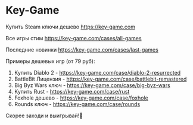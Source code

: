 # Key-Game
Купить Steam ключи дешево https://key-game.com

Все игры стим https://key-game.com/cases/all-games

Последние новинки https://key-game.com/cases/last-games

Примеры дешевых игр (от 79 руб):
1. Купить Diablo 2 - https://key-game.com/case/diablo-2-resurrected
2. BattleBit Лицензия - https://key-game.com/case/battlebit-remastered
3. Big Byz Wars ключ - https://key-game.com/case/big-byz-wars
4. Купить Rust - https://key-game.com/case/rust
5. Foxhole дешево - https://key-game.com/case/foxhole
6. Rounds ключ - https://key-game.com/case/rounds

Скорее заходи и выигрывай!🚀
